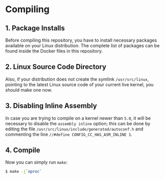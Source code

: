 # Compiling

## 1. Package Installs

Before compiling this repository, you have to install necessary packages
available on your Linux distribution. The complete list of packages can be
found inside the Docker files in this repository.

## 2. Linux Source Code Directory

Also, if your distribution does not create the symlink `/usr/src/linux`,
pointing to the latest Linux source code of your current live kernel, you
should make one now.

## 3. Disabling Inline Assembly

In case you are trying to compile on a kernel newer than `5.0`, it will be
necessary to disable the `assembly inline` option; this can be done by editing
the file `/usr/src/linux/include/generated/autoconf.h` and commenting the line
`//#define CONFIG_CC_HAS_ASM_INLINE 1`.

## 4. Compile

Now you can simply run `make`:

```bash
$ make -j`nproc`
```

